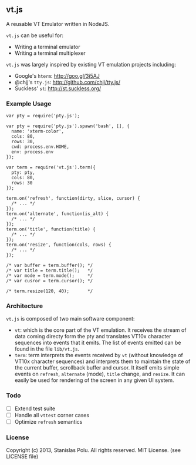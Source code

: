 ## vt.js

A reusable VT Emulator written in NodeJS.

`vt.js` can be useful for:
- Writing a terminal emulator
- Writing a terminal multiplexer

`vt.js` was largely inspired by existing VT emulation projects including:
- Google's `hterm`: http://goo.gl/3i5AJ 
- @chjj's `tty.js`: http://github.com/chjj/tty.js/
- Suckless' `st`: http://st.suckless.org/

### Example Usage

```
var pty = require('pty.js');

var pty = require('pty.js').spawn('bash', [], {
  name: 'xterm-color',
  cols: 80,
  rows: 30,
  cwd: process.env.HOME,
  env: process.env
});

var term = require('vt.js').term({ 
  pty: pty,
  cols: 80,
  rows: 30
});

term.on('refresh', function(dirty, slice, cursor) {
  /* ... */
});
term.on('alternate', function(is_alt) {
  /* ... */
});
term.on('title', function(title) {
  /* ... */
});
term.on('resize', function(cols, rows) {
  /* ... */
});

/* var buffer = term.buffer(); */
/* var title = term.title();   */
/* var mode = term.mode();     */
/* var cusror = term.cursor(); */

/* term.resize(120, 40);       */

```

### Architecture

`vt.js` is composed of two main software component:
- `vt`: which is the core part of the VT emulation. It receives the stream of
data coming directy form the pty and translates VT10x character sequences 
into events that it emits. The list of events emitted can be found in the file
`lib/vt.js`.
- `term`: term interprets the events received by `vt` (without knowledge of 
VT10x character sequences) and interprets them to maintain the state of the
current buffer, scrollback buffer and cursor. It itself emits simple events on
`refresh`, `alternate` (mode), `title` change, and `resize`. It can easily be
used for rendering of the screen in any given UI system.

### Todo

- [ ] Extend test suite
- [ ] Handle all `vttest` corner cases
- [ ] Optimize `refresh` semantics 

### License

 Copyright (c) 2013, Stanislas Polu. All rights reserved. MIT License.
 (see LICENSE file)

